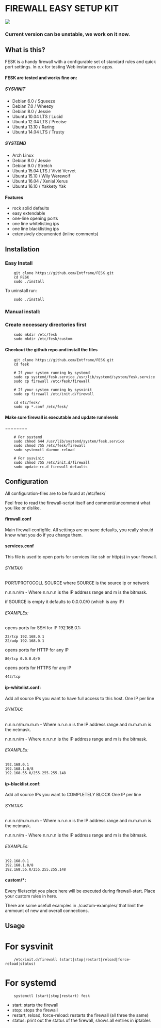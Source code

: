 # FIREWALL EASY SETUP KIT
![](https://i.imgur.com/y4cBlEA.png)

### Current version can be unstable, we work on it now.
## What is this?
FESK is a handy firewall with a configurable set of standard rules and quick port settings. In e.x for testing Web instances or apps.

#### FESK are tested and works fine on:

##### SYSVINIT
* Debian 6.0 / Squeeze
* Debian 7.0 / Wheezy
* Debian 8.0 / Jessie
* Ubuntu 10.04 LTS / Lucid
* Ubuntu 12.04 LTS / Precise
* Ubuntu 13.10 / Raring
* Ubuntu 14.04 LTS / Trusty

##### SYSTEMD
* Arch Linux
* Debian 8.0 / Jessie
* Debian 9.0 / Stretch
* Ubuntu 15.04 LTS / Vivid Vervet
* Ubuntu 15.10 / Wily Werewolf
* Ubuntu 16.04 / Xenial Xerus
* Ubuntu 16.10 / Yakkety Yak

####  Features
* rock solid defaults
* easy extendable
* one-line opening ports
* one line whitelisting ips
* one line blacklisting ips
* extensively documented (inline comments)

## Installation

### Easy Install
```
    git clone https://github.com/Entframe/FESK.git
    cd FESK
    sudo ./install
```
To uninstall run:
```
    sudo ./install
```
### Manual install:

### Create necessary directories first

```
    sudo mkdir /etc/fesk
    sudo mkdir /etc/fesk/custom
```
#### Checkout the github repo and install the files

```
    git clone https://github.com/Entframe/FESK.git
    cd fesk

    # If your system running by systemd
    sudo cp systemd/fesk.service /usr/lib/systemd/system/fesk.service
    sudo cp firewall /etc/fesk/firewall

    # If your system running by sysvinit
    sudo cp firewall /etc/init.d/firewall

    cd etc/fesk/
    sudo cp *.conf /etc/fesk/
```
#### Make sure firewall is executable and update runnlevels
========
```
    # For systemd
    sudo chmod 644 /usr/lib/systemd/system/fesk.service
    sudo chmod 755 /etc/fesk/firewall
    sudo systemctl daemon-reload
```


```
    # For sysvinit
    sudo chmod 755 /etc/init.d/firewall
    sudo update-rc.d firewall defaults
```
## Configuration

All configuration-files are to be found at /etc/fesk/

Feel free to read the firewall-script itself and comment/uncomment what you like or dislike.

#### firewall.conf
Main firewall configfile. All settings are on sane defaults, you really should know what you do
if you change them.

#### services.conf
This file is used to open ports for services like ssh or http(s) in your firewall.

###### SYNTAX:

PORT/PROTOCOLL SOURCE
where SOURCE is the source ip or network

n.n.n.n/m - Where n.n.n.n is the IP address range and m is the bitmask.

if SOURCE is empty it defaults to 0.0.0.0/0 (which is any IP)

###### EXAMPLEs:

opens ports for SSH for IP 192.168.0.1:

    22/tcp 192.168.0.1
    22/udp 192.168.0.1

opens ports for HTTP for any IP

    80/tcp 0.0.0.0/0

opens ports for HTTPS for any IP

    443/tcp

#### ip-whitelist.conf:
Add all source IPs you want to have full access to this host.
One IP per line

###### SYNTAX:

n.n.n.n/m.m.m.m  - Where n.n.n.n is the IP address range and m.m.m.m is the netmask.

n.n.n.n/m - Where n.n.n.n is the IP address range and m is the bitmask.

###### EXAMPLEs:

    192.168.0.1
    192.168.1.0/8
    192.168.55.0/255.255.255.148

#### ip-blacklist.conf:
Add all source IPs you want to COMPLETELY BLOCK
One IP per line

###### SYNTAX:

n.n.n.n/m.m.m.m  - Where n.n.n.n is the IP address range and m.m.m.m is the netmask.

n.n.n.n/m - Where n.n.n.n is the IP address range and m is the bitmask.

###### EXAMPLEs:

    192.168.0.1
    192.168.1.0/8
    192.168.55.0/255.255.255.148

#### custom/*:
Every file/script you place here will be executed during firewall-start.
Place your custom rules in here.

There are some usefull examples in ./custom-examples/ that limit the ammount of new and overall connections.

## Usage

For sysvinit
=======
```
    /etc/init.d/firewall (start|stop|restart|reload|force-reload|status)
```

For systemd
=======
```
    systemctl (start|stop|restart) fesk
```

* start: starts the firewall
* stop: stops the firewall
* restart, reload, force-reload: restarts the firewall (all three the same)
* status: print out the status of the firewall, shows all entries in iptables
